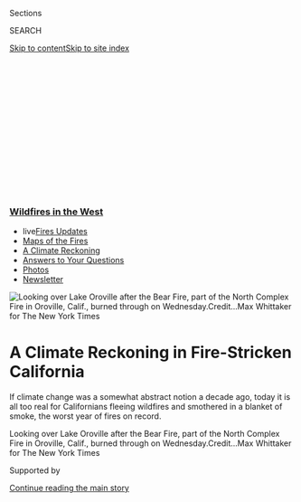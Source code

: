 <div id="app">

<div>

<div>

<div>

<div class="NYTAppHideMasthead css-ikk3s8 e1suatyy0">

<div class="section css-133zg39 e1suatyy2">

<div class="css-eph4ug er09x8g0">

<div class="css-6n7j50">

</div>

<span class="css-1dv1kvn">Sections</span>

<div class="css-10488qs">

<span class="css-1dv1kvn">SEARCH</span>

</div>

[Skip to content](#site-content)[Skip to site
index](#site-index)

</div>

<div class="css-10698na e1huz5gh0">

</div>

</div>

</div>

</div>

<div data-aria-hidden="false">

<div id="site-content" data-role="main">

<div>

<div class="css-1aor85t" style="opacity:0.000000001;z-index:-1;visibility:hidden">

<div class="css-1hqnpie">

<div class="css-epjblv">

<span class="css-17xtcya">[U.S.](/section/us)</span><span class="css-x15j1o">|</span><span class="css-fwqvlz">A
Climate Reckoning in Fire-Stricken
California</span>

</div>

<div class="css-k008qs">

<div class="css-1iwv8en">

<span class="css-18z7m18"></span>

<div>

</div>

</div>

<span class="css-1n6z4y">https://nyti.ms/33nPCZQ</span>

<div class="css-1705lsu">

<div class="css-4xjgmj">

<div class="css-4skfbu" data-role="toolbar" data-aria-label="Social Media Share buttons, Save button, and Comments Panel with current comment count" data-testid="share-tools">

  - 
  - 
  - 
  - 
    
    <div class="css-6n7j50">
    
    </div>

  - 
  - 

</div>

</div>

</div>

</div>

</div>

</div>

<div class="css-11qgg8s">

<div class="css-l9svim">

### [<span class="css-pa1jbp"><span class="css-1rxm0ex">Wildfires</span><span class="css-1rxm0ex"> in the West</span></span>](https://www.nytimes3xbfgragh.onion/spotlight/california-wildfires?name=styln-california-wildfires&region=TOP_BANNER&block=storyline_menu_recirc&action=click&pgtype=Article&impression_id=4909cac0-f4c3-11ea-989a-419b1be2eba7&variant=undefined)

  - <span class="css-1qkutce"><span class="css-12clwdu">live</span>[Fires
    Updates](https://www.nytimes3xbfgragh.onion/2020/09/11/us/wildfires-live-updates.html?name=styln-california-wildfires&region=TOP_BANNER&block=storyline_menu_recirc&action=click&pgtype=Article&impression_id=4909f1d0-f4c3-11ea-989a-419b1be2eba7&variant=undefined)</span>
  - <span class="css-1qkutce">[Maps of the
    Fires](https://www.nytimes3xbfgragh.onion/interactive/2020/us/fires-map-tracker.html?name=styln-california-wildfires&region=TOP_BANNER&block=storyline_menu_recirc&action=click&pgtype=Article&impression_id=4909f1d1-f4c3-11ea-989a-419b1be2eba7&variant=undefined)</span>
  - <span class="css-1qkutce">[A Climate
    Reckoning](https://www.nytimes3xbfgragh.onion/2020/09/10/us/climate-change-california-wildfires.html?name=styln-california-wildfires&region=TOP_BANNER&block=storyline_menu_recirc&action=click&pgtype=Article&impression_id=4909f1d2-f4c3-11ea-989a-419b1be2eba7&variant=undefined)</span>
  - <span class="css-1qkutce">[Answers to Your
    Questions](https://www.nytimes3xbfgragh.onion/article/wildfires-california-oregon-washington.html?name=styln-california-wildfires&region=TOP_BANNER&block=storyline_menu_recirc&action=click&pgtype=Article&impression_id=4909f1d3-f4c3-11ea-989a-419b1be2eba7&variant=undefined)</span>
  - <span class="css-1qkutce">[Photos](https://www.nytimes3xbfgragh.onion/article/wildfires-photos-california-oregon-washington-state.html?name=styln-california-wildfires&region=TOP_BANNER&block=storyline_menu_recirc&action=click&pgtype=Article&impression_id=4909f1d4-f4c3-11ea-989a-419b1be2eba7&variant=undefined)</span>
  - <span class="css-1qkutce">[Newsletter](https://www.nytimes3xbfgragh.onion/2020/09/09/us/california-wildfires.html?name=styln-california-wildfires&region=TOP_BANNER&block=storyline_menu_recirc&action=click&pgtype=Article&impression_id=4909f1d5-f4c3-11ea-989a-419b1be2eba7&variant=undefined)</span>

</div>

</div>

<div id="fullBleedHeaderContent">

<div class="css-9fsmc8">

![<span class="css-16f3y1r e13ogyst0" data-aria-hidden="true">Looking
over Lake Oroville after the Bear Fire, part of the North Complex Fire
in Oroville, Calif., burned through on
Wednesday.</span><span class="css-cnj6d5 e1z0qqy90" itemprop="copyrightHolder"><span class="css-1ly73wi e1tej78p0">Credit...</span><span><span>Max
Whittaker for The New York
Times</span></span></span>](https://static01.graylady3jvrrxbe.onion/images/2020/09/10/us/10FIRES-CLIMATE-oroville/merlin_176789718_5f263a18-3f3d-421d-ae11-781274a9d1bf-articleLarge.jpg?quality=75&auto=webp&disable=upscale)

</div>

<div class="css-1aqq9tq">

<div class="css-1vkm6nb ehdk2mb0">

# A Climate Reckoning in Fire-Stricken California

</div>

If climate change was a somewhat abstract notion a decade ago, today it
is all too real for Californians fleeing wildfires and smothered in a
blanket of smoke, the worst year of fires on record.

</div>

<div class="css-nwzfg5 e1gnum310">

<span class="css-1f9pvn2 us">Looking over Lake Oroville after the Bear
Fire, part of the North Complex Fire in Oroville, Calif., burned through
on
Wednesday.</span><span class="css-cnj6d5 e1z0qqy90" itemprop="copyrightHolder"><span class="css-1ly73wi e1tej78p0">Credit...</span><span><span>Max
Whittaker for The New York Times</span></span></span>

</div>

<div id="sponsor-wrapper" class="css-1hyfx7x">

<div id="sponsor-slug" class="css-19vbshk">

Supported by

</div>

[Continue reading the main
story](#after-sponsor)

<div id="sponsor" class="ad sponsor-wrapper" style="text-align:center;height:100%;display:block">

</div>

<div id="after-sponsor">

</div>

</div>

<div class="css-1wx1auc e1gnum311">

<div class="css-18e8msd">

<div class="css-pdw9fk epjyd6m0">

<div class="css-1txwxcy ey68jwv0" data-aria-hidden="true">

[![Thomas
Fuller](https://static01.graylady3jvrrxbe.onion/images/2018/06/12/multimedia/author-thomas-fuller/author-thomas-fuller-thumbLarge.png
"Thomas Fuller")](https://www.nytimes3xbfgragh.onion/by/thomas-fuller)[![Christopher
Flavelle](https://static01.graylady3jvrrxbe.onion/images/2019/06/28/climate/author-chris-flavelle/author-chris-flavelle-thumbLarge-v3.png
"Christopher Flavelle")](https://www.nytimes3xbfgragh.onion/by/christopher-flavelle)

</div>

<div class="css-1baulvz">

By [<span class="css-1baulvz" itemprop="name">Thomas
Fuller</span>](https://www.nytimes3xbfgragh.onion/by/thomas-fuller) and
[<span class="css-1baulvz last-byline" itemprop="name">Christopher
Flavelle</span>](https://www.nytimes3xbfgragh.onion/by/christopher-flavelle)

</div>

</div>

  - 
    
    <div class="css-ld3wwf e16638kd2">
    
    Sept. 10,
    2020
    
    </div>

  - 
    
    <div class="css-4xjgmj">
    
    <div class="css-d8bdto" data-role="toolbar" data-aria-label="Social Media Share buttons, Save button, and Comments Panel with current comment count" data-testid="share-tools">
    
      - 
      - 
      - 
      - 
        
        <div class="css-6n7j50">
        
        </div>
    
      - 
      - 
    
    </div>
    
    </div>

</div>

</div>

</div>

<div class="section meteredContent css-1r7ky0e" name="articleBody" itemprop="articleBody">

<div class="css-1fanzo5 StoryBodyCompanionColumn">

<div class="css-53u6y8">

SAN FRANCISCO — Multiple mega fires burning more than three million
acres. Millions of residents smothered in [toxic
air](https://www.nytimes3xbfgragh.onion/2020/09/11/climate/california-smoke-wildfires.html).
Rolling blackouts and triple-digit heat waves. Climate change, in the
words of one scientist, is smacking California in the face.

The crisis in the nation’s most populous state is more than just an
accumulation of individual catastrophes. It is also an example of
something climate experts have long worried about, but which few
expected to see so soon: a cascade effect, in which a series of
disasters overlap, triggering or amplifying each other.

“You’re toppling dominoes in ways that Americans haven’t imagined,” said
Roy Wright, who directed resilience programs for the Federal Emergency
Management Agency until 2018 and grew up in Vacaville, Calif., near one
of this year’s largest fires. “It’s apocalyptic.”

</div>

</div>

<div class="css-1fanzo5 StoryBodyCompanionColumn">

<div class="css-53u6y8">

The same could be said for the entire West Coast this week, to
Washington and Oregon, where towns were decimated by infernos as
firefighters were stretched to their limits.

</div>

</div>

<div>

</div>

<div class="css-1fanzo5 StoryBodyCompanionColumn">

<div class="css-53u6y8">

California’s simultaneous crises illustrate how the ripple effect works.
A scorching summer led to dry conditions never before experienced. That
aridity helped make the season’s wildfires the biggest ever recorded.
Six of the 20 largest wildfires in modern California history have
occurred this year.

If climate change was a somewhat abstract notion a decade ago, today it
is all too real for Californians. The intensely hot wildfires are not
only chasing thousands of people from their homes but causing dangerous
chemicals to leach into drinking water. Excessive heat warnings and
suffocating smoky air have threatened the health of people already
struggling during the pandemic. And the threat of more wildfires has led
insurance companies to cancel homeowner policies and the state’s main
utility to shut off power to tens of thousands of people pre-emptively.

“If you are in denial about climate change, come to California,” Gov.
Gavin Newsom said last month.

Officials have worried about cascading disasters. They just did not
think they would start so soon.

“We used to worry about one natural hazard at a time,” said Alice Hill,
a senior fellow at the Council on Foreign Relations who oversaw
resilience planning on the National Security Council during the Obama
administration. “The acceleration of climate impacts has happened faster
than even we anticipated.”

</div>

</div>

<div class="css-79elbk" data-testid="photoviewer-wrapper">

<div class="css-z3e15g" data-testid="photoviewer-wrapper-hidden">

</div>

<div class="css-1a48zt4 ehw59r15" data-testid="photoviewer-children">

![<span class="css-16f3y1r e13ogyst0" data-aria-hidden="true">People
cooling off in a socially distanced cooling center set up in the
Sacramento Public Library as California was suffering through a
record-breaking heat wave and poor air quality because of wildfire smoke
on
Sunday.</span><span class="css-cnj6d5 e1z0qqy90" itemprop="copyrightHolder"><span class="css-1ly73wi e1tej78p0">Credit...</span><span>Max
Whittaker for The New York
Times</span></span>](https://static01.graylady3jvrrxbe.onion/images/2020/09/10/us/10FIRES-CLIMATE-cooling2/merlin_176674653_7d9b30fb-cf08-460b-b0e9-49cea75e3cfe-articleLarge.jpg?quality=75&auto=webp&disable=upscale)

</div>

</div>

<div class="css-1fanzo5 StoryBodyCompanionColumn">

<div class="css-53u6y8">

Climate scientists say the mechanism driving the wildfire crisis is
straightforward: Human behavior, chiefly the burning of fossil fuels
like coal and oil, has released greenhouse gases that increase
temperatures, desiccating forests and priming them to burn.

Mark Harvey, who was senior director for resilience at the National
Security Council until January, said the government had struggled to
prepare for situations like what was happening in California.

“The government does a very, very bad job looking at cascading
scenarios,” Mr. Harvey said. “Most of our systems are built to handle
one problem at a time.”

In some ways, this year’s wildfires in California have been decades in
the making. A prolonged drought that ended in 2017 was a major reason
for the death of 163 million trees in California forests over the past
decade, according to the U.S. Forest Service. One of the fastest-moving
fires this year ravaged the forests that had the highest concentration
of dead trees, south of Yosemite National Park.

Further north, the Bear Fire became the 10th largest in modern
California history — burning through an astonishing 230,000 acres in one
24-hour period.

“It’s really shocking to see the number of fast-moving, extremely large
and destructive fires simultaneously burning,” said Daniel Swain, a
climate scientist in the Institute of the Environment and Sustainability
at the University of California, Los Angeles. “I’ve spoken to maybe two
dozen fire and climate experts over the last 48 hours and pretty much
everyone is at a loss of words. There’s certainly been nothing in living
memory on this scale.”

</div>

</div>

<div class="css-1fanzo5 StoryBodyCompanionColumn">

<div class="css-53u6y8">

While the state mobilizes to deal with the immediate threats, the fires
will also leave California with difficult and costly longer-term
problems, everything from the effects of smoke inhalation to damaged
drinking water systems.

Wildfire smoke can in the worst cases be deadly, especially among older
people. Studies have shown that when waves of smoke hit, [the rate of
hospitalizations
rises](https://slack-redir.net/link?url=https%3A%2F%2Finsights.ovid.com%2Fepidemiology%2Fepide%2F2017%2F01%2F000%2Fwildfire-specific-fine-particulate-matter-risk%2F13%2F00001648),
and patients experience respiratory problems, heart attacks and strokes.

The coronavirus pandemic adds a new layer of risk to an already perilous
situation. The Centers for Disease Control and Prevention have issued
statements warning that people with Covid-19 are at [increased risk from
wildfire
smoke](https://www.cdc.gov/disasters/covid-19/wildfire_smoke_covid-19.html)
during the pandemic.

“The longer we have bad air in California, the more we’ll be concerned
about adverse health effects,” said John Balmes, a spokesman for the
American Lung Association and a professor of medicine at the University
of California, San
Francisco.

</div>

</div>

<div class="css-79elbk" data-testid="photoviewer-wrapper">

<div class="css-z3e15g" data-testid="photoviewer-wrapper-hidden">

</div>

<div class="css-1a48zt4 ehw59r15" data-testid="photoviewer-children">

<div class="css-1xdhyk6 erfvjey0">

<span class="css-1ly73wi e1tej78p0">Image</span>

<div class="css-zjzyr8">

<div data-testid="lazyimage-container" style="height:211.37777777777777px">

</div>

</div>

</div>

<span class="css-16f3y1r e13ogyst0" data-aria-hidden="true">Smoke
hanging in the air turned the light orange over the Bay Area Wednesday
</span><span class="css-cnj6d5 e1z0qqy90" itemprop="copyrightHolder"><span class="css-1ly73wi e1tej78p0">Credit...</span><span>Jim
Wilson/The New York Times</span></span>

</div>

</div>

<div class="css-1fanzo5 StoryBodyCompanionColumn">

<div class="css-53u6y8">

As for drinking water, scientists have known for years that runoff from
burned homes can put harmful chemicals into ground water and reservoirs.
But research in the aftermath of the 2017 wildfires in wine country
north of San Francisco and the 2018 fire that destroyed the town of
Paradise in the foothills of the Sierra discovered a different threat:
Benzene and other dangerous contaminants were found inside water
systems, possibly from heat-damaged plastics in the water
infrastructure.

“Communities need to recognize this vulnerability,” said Andrew J.
Whelton, a professor in environmental engineering at Purdue University,
and an author of [a study on water contamination in
Paradise](https://awwa.onlinelibrary.wiley.com/doi/full/10.1002/aws2.1183).

</div>

</div>

<div class="css-1fanzo5 StoryBodyCompanionColumn">

<div class="css-53u6y8">

“Dangerous chemicals can leach from inside water systems for months
after a fire.”

The Environmental Protection Agency classifies water with benzene levels
above 500 parts per billion as hazardous. Some samples in Paradise after
the fire were found to have 2,000 parts per billion. In Sonoma County
after the wine country fires some samples had 40,000 parts per billion,
Dr. Whelton said.

Before now, many Californians assumed it would be an earthquake that
might knock out their power, damage their homes and render their
neighborhoods uninhabitable.

Susan Luten, a retired lawyer in Oakland, lives near the Hayward fault,
an area that seismologists warn is due for a major earthquake. But it is
the threat of fire that prompted her and her husband to put their go
bags by the door — shoes, a change of clothes, flashlights, whistles,
medications, small bills and duct tape.

“We have a rope inside the house in case we have to escape down the
steep hillside on foot rather than by driving a car,” Ms. Luten said.
Her husband studied Google Maps for escape
routes.

</div>

</div>

<div class="css-79elbk" data-testid="photoviewer-wrapper">

<div class="css-z3e15g" data-testid="photoviewer-wrapper-hidden">

</div>

<div class="css-1a48zt4 ehw59r15" data-testid="photoviewer-children">

<div class="css-1xdhyk6 erfvjey0">

<span class="css-1ly73wi e1tej78p0">Image</span>

<div class="css-zjzyr8">

<div data-testid="lazyimage-container" style="height:257.77777777777777px">

</div>

</div>

</div>

<span class="css-16f3y1r e13ogyst0" data-aria-hidden="true">The small
town of Berry Creek, Calif., was in ruins Wednesday after it was
destroyed by the Bear Fire. Scientists have known for years that run-off
from burned homes can put harmful chemicals into ground water and
reservoirs.
</span><span class="css-cnj6d5 e1z0qqy90" itemprop="copyrightHolder"><span class="css-1ly73wi e1tej78p0">Credit...</span><span>Max
Whittaker for The New York Times</span></span>

</div>

</div>

<div class="css-1fanzo5 StoryBodyCompanionColumn">

<div class="css-53u6y8">

The whiplash of the multiple crises in California has played out in
their living room.

“Two days ago we were roasting inside with the windows closed in a heat
wave to avoid heavy smoke,” Ms. Luten said.

“Today we are cool, but unable to see across the street,” she said on
Wednesday, when the entire San Francisco Bay Area was shrouded in a
faint orange glow, the sun obscured by massive columns of smoke in the
atmosphere. “Combine all of this with a pandemic and political menace
and it’s hard not to think we are unwitting bit players in some sort of
end-of-days movie.”

</div>

</div>

<div class="css-1fanzo5 StoryBodyCompanionColumn">

<div class="css-53u6y8">

Emily Szasz, a graduate art history student from Santa Cruz, said she
felt like she was in a strange, unfamiliar land.

“I feel as though I’m somewhere I’ve never been before,” Ms. Szasz said.
“There were wildfires occasionally throughout my life here, which would
be quickly fought and contained. Never do I remember 23 straight days of
orange, oppressive, smoky skies, leaving my house in fear that I’d never
return to it, or knowing someone whose home burned down in the mountains
near my house.”

Several years ago, as a student at the University of California,
Berkeley, a professor explained that California and the West were likely
to experience the effects of climate change sooner than the rest of the
country, Ms. Szasz said. The words now resonate with her.

“There is no greater proof, nor should we require it, that climate
change is here and is changing our lives,” Ms. Szasz said of the
wildfires. “I am only 25 years old and I do not know what future there
is for me, let alone my potential children and grandchildren.”

Even after this year’s fires are put out, their ripple effects will keep
spreading, creating economic shocks — in the insurance industry and with
the state’s power grid, to name two examples — well beyond the physical
and health damage of the disasters themselves.

This summer millions of Californians’ homes went dark for an hour or
more as the smothering summer heat threatened to overload the grid.

Those blackouts are separate from the pre-emptive shut-offs carried out
by California utilities in an effort to prevent their equipment from
sparking wildfires. This week, Pacific Gas and Electric turned off power
to about 170,000 customers — a continuation of [a program of extensive
power
shut-offs](https://www.nytimes3xbfgragh.onion/2019/10/09/us/pge-shut-off-power-outage.html)
that began last year.

</div>

</div>

<div class="css-1fanzo5 StoryBodyCompanionColumn">

<div class="css-53u6y8">

In the insurance industry, years of heavy losses have pushed companies
to [pull back from fire-prone
areas](https://www.nytimes3xbfgragh.onion/2020/09/02/climate/wildfires-insurance.html),
in what state officials call a crisis of its own. A lack of affordable
insurance threatens to devastate housing markets, by making homes less
valuable and harder to sell.

Rex Frazier, president of the Personal Insurance Federation of
California, which represents insurers, said the industry was waiting to
see how big this year’s losses were, and what the state does next.

“We have to use it as a clarion call,” said Mr. Wright, the former FEMA
official who is now president of the Insurance Institute for Business &
Home Safety, an industry-funded group that looks at how to reduce damage
from disasters. “What we can’t do is simply cover our ears, hunker down
and go, ‘I just want this to go away.’”

Philip B. Duffy, a climate scientist who is president of the Woodwell
Climate Research Center, said many people did not understand the
dynamics of a warming world.

“People are always asking, ‘Is this the new normal?’” he said. “I always
say no. It’s going to get worse.”

Thomas Fuller reported from San Francisco, and Christopher Flavelle from
Washington. Ivan Penn contributed reporting from Burbank, Calif., and
John Schwartz from West Orange, N.J.

</div>

</div>

</div>

<div>

</div>

<div>

</div>

<div>

</div>

<div>

<div id="bottom-wrapper" class="css-1ede5it">

<div id="bottom-slug" class="css-l9onyx">

Advertisement

</div>

[Continue reading the main
story](#after-bottom)

<div id="bottom" class="ad bottom-wrapper" style="text-align:center;height:100%;display:block;min-height:90px">

</div>

<div id="after-bottom">

</div>

</div>

</div>

</div>

</div>

## Site Index

<div>

</div>

## Site Information Navigation

  - [© <span>2020</span> <span>The New York Times
    Company</span>](https://help.nytimes3xbfgragh.onion/hc/en-us/articles/115014792127-Copyright-notice)

<!-- end list -->

  - [NYTCo](https://www.nytco.com/)
  - [Contact
    Us](https://help.nytimes3xbfgragh.onion/hc/en-us/articles/115015385887-Contact-Us)
  - [Work with us](https://www.nytco.com/careers/)
  - [Advertise](https://nytmediakit.com/)
  - [T Brand Studio](http://www.tbrandstudio.com/)
  - [Your Ad
    Choices](https://www.nytimes3xbfgragh.onion/privacy/cookie-policy#how-do-i-manage-trackers)
  - [Privacy](https://www.nytimes3xbfgragh.onion/privacy)
  - [Terms of
    Service](https://help.nytimes3xbfgragh.onion/hc/en-us/articles/115014893428-Terms-of-service)
  - [Terms of
    Sale](https://help.nytimes3xbfgragh.onion/hc/en-us/articles/115014893968-Terms-of-sale)
  - [Site
    Map](https://spiderbites.nytimes3xbfgragh.onion)
  - [Help](https://help.nytimes3xbfgragh.onion/hc/en-us)
  - [Subscriptions](https://www.nytimes3xbfgragh.onion/subscription?campaignId=37WXW)

</div>

</div>

</div>

</div>
